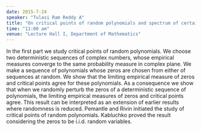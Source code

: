 ```yaml
---
date: 2015-7-24
speaker: "Tulasi Ram Reddy A"
title: "On critical points of random polynomials and spectrum of certain products of Ginibre matrices."
time: "11:00 am" 
venue: "Lecture Hall I, Department of Mathematics"
---
```

In the first part we study critical points of random polynomials. We choose two deterministic sequences of complex numbers, whose empirical measures converge to the same probability measure in complex plane. We make a sequence of polynomials whose zeros are chosen from either of sequences at random. We show that the limiting empirical measure of zeros and critical points agree for these polynomials. As a consequence we show that when we randomly perturb the zeros of a deterministic sequence of polynomials, the limiting empirical measures of zeros and critical points agree. This result can be interpreted as an extension of earlier results where randomness is reduced. Pemantle and Rivin initiated the study of critical points of random polynomials. Kabluchko proved the result considering the zeros to be i.i.d. random variables.
